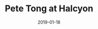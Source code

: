---
date: '2019-01-18'
artist: Pete Tong
festival: ''
venue: Halcyon
city: San Francisco
state: CA
country: USA
price: $25.00
solo: 'No'
title: Pete Tong at Halcyon
slug: 2019-01-18-pete-tong
cover: ''
genre: ''
category: show
tags: []
created: 02/15/2019
artists:
  - Pete Tong
openers: []
---